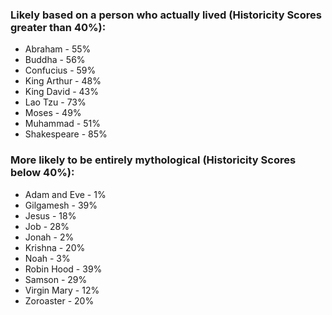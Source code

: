 ### Likely based on a person who actually lived (Historicity Scores greater than 40%):
- Abraham - 55%
- Buddha - 56%
- Confucius - 59%
- King Arthur - 48%
- King David - 43%
- Lao Tzu - 73%
- Moses - 49%
- Muhammad - 51%
- Shakespeare - 85%

### More likely to be entirely mythological (Historicity Scores below 40%):
- Adam and Eve - 1%
- Gilgamesh - 39%
- Jesus - 18%
- Job - 28%
- Jonah - 2%
- Krishna - 20%
- Noah - 3%
- Robin Hood - 39%
- Samson - 29%
- Virgin Mary - 12%
- Zoroaster - 20%
